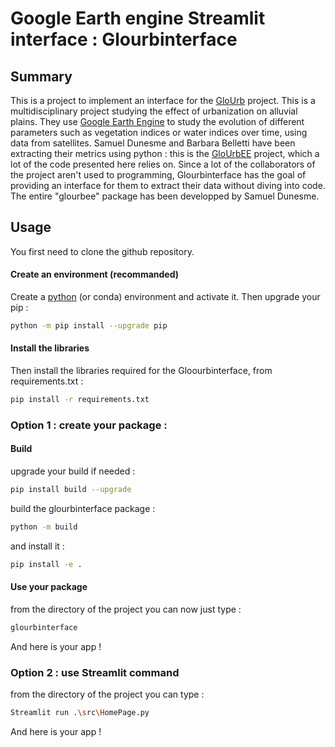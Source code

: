 # Google Earth engine Streamlit interface : Glourbinterface

## Summary
This is a project to implement an interface for the [GloUrb](https://glourb.universite-lyon.fr/) project. This is a multidisciplinary project studying the effect of urbanization on alluvial plains. They use [Google Earth Engine](https://earthengine.google.com/) to study the evolution of different parameters such as vegetation indices or water indices over time, using data from satellites.
Samuel Dunesme and Barbara Belletti have been extracting their metrics using python : this is the [GloUrbEE](https://github.com/EVS-GIS/glourbee) project, which a lot of the code presented here relies on. Since a lot of the collaborators of the project aren't used to programming, Glourbinterface has the goal of providing an interface for them to extract their data without diving into code.
The entire "glourbee" package has been developped by Samuel Dunesme. 

## Usage
You first need to clone the github repository. 

#### Create an environment (recommanded)
Create a [python](https://docs.python.org/3/library/venv.html) (or conda) environment and activate it. 
Then upgrade your pip :

```bash
python -m pip install --upgrade pip
```

#### Install the libraries
Then install the libraries required for the Gloourbinterface, from requirements.txt : 

```bash
pip install -r requirements.txt
```


### Option 1 : create your package :
#### Build
upgrade your build if needed : 

```bash
pip install build --upgrade
```

build the glourbinterface package :

```bash
python -m build
```

and install it :
```bash
pip install -e .
```

#### Use your package
from the directory of the project you can now just type :

```bash
glourbinterface
```
And here is your app !


### Option 2 : use Streamlit command
from the directory of the project you can type :

```bash
Streamlit run .\src\HomePage.py
```
And here is your app !